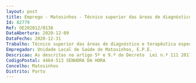 ```yaml
--- 
layout: post
title: Emprego - Matosinhos - Técnico superior das áreas de diagnóstico e terapêutica especialista
Id: 82779
Ref: OE202012/0138
DataAbertura: 2020-12-09
DataFecho: 2020-12-31
Trabalho: Técnico superior das áreas de diagnóstico e terapêutica especialista
Empregador: Unidade Local de Saúde de Matosinhos, E.P.E.
Descricao: As descritas no artigo 5º e 9.º do Decreto  Lei n.º 111 2017, de 31 de agosto.Compete ainda ao técnico superior das áreas de diagnóstico e terapêutica especialista a) Prestar cuidados de saúde especializados que exijam um nível diferenciado de experiênciaprofissional b) Definir e desenvolver padrões e métodos de trabalho e de boas práticas de acordo com oestado da arte da sua área profissional c) Colaborar na elaboração de pareceres técnico  científicos, em matéria da sua profissão,enquadrando  os na organização e planificação do respetivo serviço d) Integrar comissões especializadas, incluindo de abrangência multidisciplinar, e exercerfunções de assessoria e de consultoria em matérias relativas à respetiva profissão.
CodigoPostal: 4464-513 SENHORA DA HORA
Concelho: Matosinhos
Distrito: Porto
--- 
```

